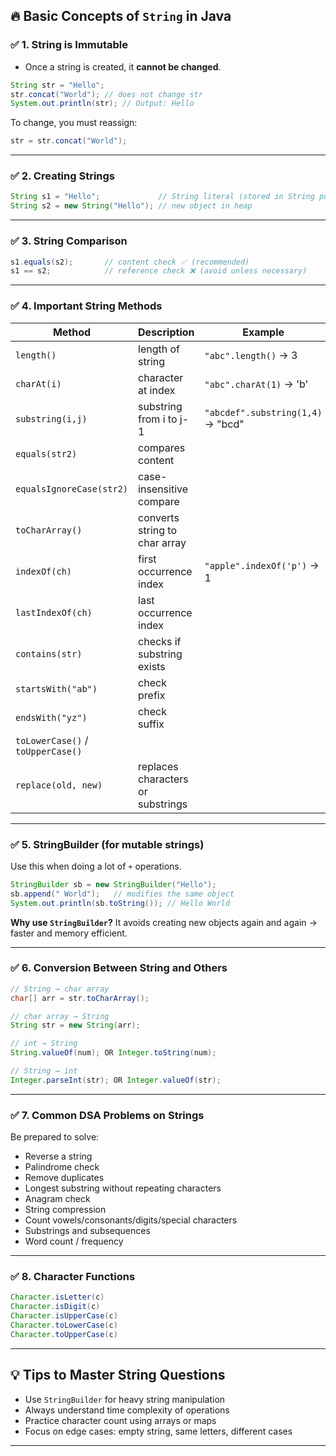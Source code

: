 
## 🔥 Basic Concepts of `String` in Java

### ✅ 1. **String is Immutable**

* Once a string is created, it **cannot be changed**.

```java
String str = "Hello";
str.concat("World"); // does not change str
System.out.println(str); // Output: Hello
```

To change, you must reassign:

```java
str = str.concat("World");
```

---

### ✅ 2. **Creating Strings**

```java
String s1 = "Hello";             // String literal (stored in String pool)
String s2 = new String("Hello"); // new object in heap
```

---

### ✅ 3. **String Comparison**

```java
s1.equals(s2);       // content check ✅ (recommended)
s1 == s2;            // reference check ❌ (avoid unless necessary)
```

---

### ✅ 4. **Important String Methods**

| Method                            | Description                       | Example                           |
| --------------------------------- | --------------------------------- | --------------------------------- |
| `length()`                        | length of string                  | `"abc".length()` → 3              |
| `charAt(i)`                       | character at index                | `"abc".charAt(1)` → 'b'           |
| `substring(i,j)`                  | substring from i to j-1           | `"abcdef".substring(1,4)` → "bcd" |
| `equals(str2)`                    | compares content                  |                                   |
| `equalsIgnoreCase(str2)`          | case-insensitive compare          |                                   |
| `toCharArray()`                   | converts string to char array     |                                   |
| `indexOf(ch)`                     | first occurrence index            | `"apple".indexOf('p')` → 1        |
| `lastIndexOf(ch)`                 | last occurrence index             |                                   |
| `contains(str)`                   | checks if substring exists        |                                   |
| `startsWith("ab")`                | check prefix                      |                                   |
| `endsWith("yz")`                  | check suffix                      |                                   |
| `toLowerCase()` / `toUpperCase()` |                                   |                                   |
| `replace(old, new)`               | replaces characters or substrings |                                   |

---

### ✅ 5. **StringBuilder (for mutable strings)**

Use this when doing a lot of `+` operations.

```java
StringBuilder sb = new StringBuilder("Hello");
sb.append(" World");   // modifies the same object
System.out.println(sb.toString()); // Hello World
```

**Why use `StringBuilder`?**
It avoids creating new objects again and again → faster and memory efficient.

---

### ✅ 6. **Conversion Between String and Others**

```java
// String → char array
char[] arr = str.toCharArray();

// char array → String
String str = new String(arr);

// int → String
String.valueOf(num); OR Integer.toString(num);

// String → int
Integer.parseInt(str); OR Integer.valueOf(str);
```

---

### ✅ 7. **Common DSA Problems on Strings**

Be prepared to solve:

* Reverse a string
* Palindrome check
* Remove duplicates
* Longest substring without repeating characters
* Anagram check
* String compression
* Count vowels/consonants/digits/special characters
* Substrings and subsequences
* Word count / frequency

---

### ✅ 8. **Character Functions**

```java
Character.isLetter(c)
Character.isDigit(c)
Character.isUpperCase(c)
Character.toLowerCase(c)
Character.toUpperCase(c)
```

---

## 💡 Tips to Master String Questions

* Use `StringBuilder` for heavy string manipulation
* Always understand time complexity of operations
* Practice character count using arrays or maps
* Focus on edge cases: empty string, same letters, different cases

---
